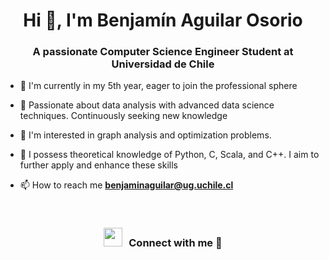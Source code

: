 <h1 align="center">Hi 👋, I'm
Benjamín Aguilar Osorio</a></h1>
<h3 align="center">A passionate Computer Science Engineer Student at Universidad de Chile</h3>

- 🔭 I'm currently in my 5th year, eager to join the professional sphere

- 🌱 Passionate about data analysis with advanced data science techniques. Continuously seeking new knowledge

- 🚌 I'm interested in graph analysis and optimization problems.

- 🎈 I possess theoretical knowledge of Python, C, Scala, and C++. I aim to further apply and enhance these skills

- 📫 How to reach me **benjaminaguilar@ug.uchile.cl**
<br/>
<h3 align="center" > <img src="https://media.giphy.com/media/iY8CRBdQXODJSCERIr/giphy.gif" width="30" height="30" style="margin-right: 10px;">Connect with me 🤝 </h3>

